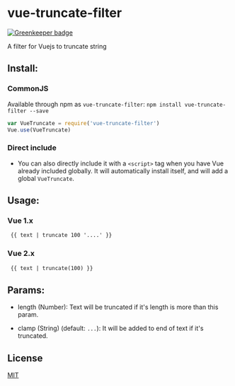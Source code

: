 # vue-truncate-filter

[![Greenkeeper badge](https://badges.greenkeeper.io/imcvampire/vue-truncate-filter.svg)](https://greenkeeper.io/)

A filter for Vuejs to truncate string

## Install:

### CommonJS

 Available through npm as `vue-truncate-filter`: `npm install vue-truncate-filter --save`

  ``` js
  var VueTruncate = require('vue-truncate-filter')
  Vue.use(VueTruncate)
  ```

### Direct include

 - You can also directly include it with a `<script>` tag when you have Vue already included globally. It will automatically install itself, and will add a global `VueTruncate`.

## Usage:

### Vue 1.x
 ```html
  {{ text | truncate 100 '....' }}
 ```
### Vue 2.x
 ```html
  {{ text | truncate(100) }}
 ```
## Params:
- length (Number): Text will be truncated if it's length is more than this param.
  
- clamp (String) (default: `...`): It will be added to end of text if it's truncated.
  
## License

[MIT](http://opensource.org/licenses/MIT)
